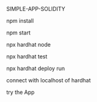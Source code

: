 SIMPLE-APP-SOLIDITY

npm install

npm start

npx hardhat node

npx hardhat test

npx hardhat deploy run 


connect with localhost of hardhat

try the App
